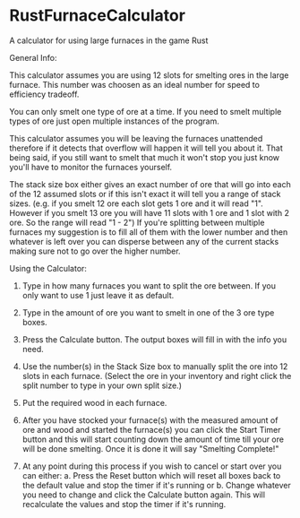 # RustFurnaceCalculator
 A calculator for using large furnaces in the game Rust

General Info:

This calculator assumes you are using 12 slots for smelting ores in the large furnace. This number was choosen as an ideal number for speed to efficiency tradeoff.

You can only smelt one type of ore at a time. If you need to smelt multiple types of ore just open multiple instances of the program.

This calculator assumes you will be leaving the furnaces unattended therefore if it detects that overflow will happen it will tell you about it. That being said, if you still want to smelt that much it won't stop you just know you'll have to monitor the furnaces yourself.

The stack size box either gives an exact number of ore that will go into each of the 12 assumed slots or if this isn't exact it will tell you a range of stack sizes.
(e.g. if you smelt 12 ore each slot gets 1 ore and it will read "1". However if you smelt 13 ore you will have 11 slots with 1 ore and 1 slot with 2 ore. So the range will read "1 - 2")
If you're splitting between multiple furnaces my suggestion is to fill all of them with the lower number and then whatever is left over you can disperse between any of the current stacks making sure not to go over the higher number.


Using the Calculator:

1. Type in how many furnaces you want to split the ore between. If you only want to use 1 just leave it as default.

2. Type in the amount of ore you want to smelt in one of the 3 ore type boxes.

3. Press the Calculate button. The output boxes will fill in with the info you need.

4. Use the number(s) in the Stack Size box to manually split the ore into 12 slots in each furnace. (Select the ore in your inventory and right click the split number to type in your own split size.)

5. Put the required wood in each furnace.

6. After you have stocked your furnace(s) with the measured amount of ore and wood and started the furnace(s) you can click the Start Timer button and this will start counting down the amount of time till your ore will be done smelting. Once it is done it will say "Smelting Complete!"

7. At any point during this process if you wish to cancel or start over you can either:
    a. Press the Reset button which will reset all boxes back to the default value and stop the timer if it's running
    or
    b. Change whatever you need to change and click the Calculate button again. This will recalculate the values and stop the timer if it's running.
